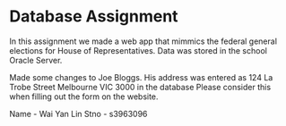 # Database Assignment
In this assignment we made a web app that mimmics the federal general elections for House of Representatives.
Data was stored in the school Oracle Server.

Made some changes to Joe Bloggs. His address was entered as 124 La Trobe Street Melbourne VIC 3000 in the database
Please consider this when filling out the form on the website.

Name - Wai Yan Lin
Stno - s3963096
